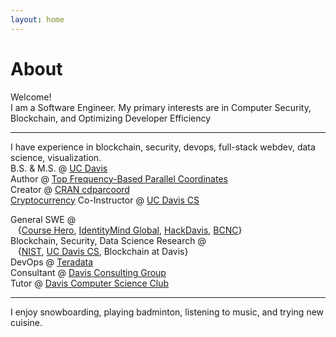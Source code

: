 ```yaml
---
layout: home
---
```

# About 

Welcome! <br>
I am a Software Engineer. My primary interests are in Computer Security, Blockchain, and Optimizing Developer Efficiency <br>

---

I have experience in blockchain, security, devops, full-stack webdev, data science, visualization. <br>
B.S. &#38; M.S. @ [UC Davis](https://www.ucdavis.edu)<br>
Author @ [Top Frequency-Based Parallel Coordinates](https://arxiv.org/abs/1709.00665)<br>
Creator @ [CRAN cdparcoord](https://CRAN.R-project.org/package=cdparcoord)<br>
[Cryptocurrency](http://rylanschaeffer.github.io/resources/198FCourseSyllabus.pdf) Co-Instructor @ [UC Davis CS](http://www.cs.ucdavis.edu)<br>

General SWE @ <br>
&nbsp;&nbsp;&nbsp;{[Course Hero](https://www.coursehero.com), [IdentityMind Global](https://www.identitymindglobal.com), [HackDavis](http://hackdavis.io/), [BCNC](https://bcnclub.org)}<br>
Blockchain, Security, Data Science Research @ <br>
&nbsp;&nbsp;&nbsp;{[NIST](https://www.nist.gov), [UC Davis CS](http://www.cs.ucdavis.edu), Blockchain at Davis}<br>
DevOps @ [Teradata](http://www.teradata.com/?LangType=1033)<br> 
Consultant @ [Davis Consulting Group](http://davisconsultinggroup.org)<br>
Tutor @ [Davis Computer Science Club](https://daviscsclub.org/)<br>

---

I enjoy snowboarding, playing badminton, listening to music, and trying new cuisine. 
